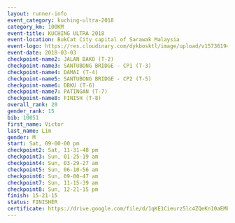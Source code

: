 ```yaml
--- 
layout: runner-info 
event_category: kuching-ultra-2018 
category_km: 100KM 
event-title: KUCHING ULTRA 2018 
event-location: BukCat City capital of Sarawak Malaysia 
event-logo: https://res.cloudinary.com/dykbosktl/image/upload/v1573619473/Logo/kuching-ultra-2018-logo_tlpvm5.png 
event-date: 2018-03-03 
checkpoint-name2: JALAN BAKO (T-2) 
checkpoint-name3: SANTUBONG BRIDGE - CP1 (T-3) 
checkpoint-name4: DAMAI (T-4) 
checkpoint-name5: SANTUBONG BRIDGE - CP2 (T-5) 
checkpoint-name6: DBKU (T-6) 
checkpoint-name7: PATINGAN (T-7) 
checkpoint-name8: FINISH (T-8) 
overall_rank: 20
gender_rank: 15
bib: 10051
first_name: Victor
last_name: Lim
gender: M
start: Sat, 09-00-00 pm
checkpoint2: Sat, 11-31-48 pm
checkpoint3: Sun, 01-25-19 am
checkpoint4: Sun, 03-29-27 am
checkpoint5: Sun, 06-10-56 am
checkpoint6: Sun, 09-00-47 am
checkpoint7: Sun, 11-15-39 am
checkpoint8: Sun, 12-21-15 pm
finish: 15-21-15
status: FINISHER
certificate: https://drive.google.com/file/d/1qKE1Cieurz5lc4ZQeKn10aEMkGX0w8y/view?usp=sharing
--- 
```

